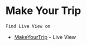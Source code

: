 # Make Your Trip
`Find Live View on`
* [MakeYourTrip](http://makeyourtrip.herokuapp.com/#/) - Live View

